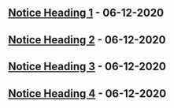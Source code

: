 ## [Notice Heading 1]() - 06-12-2020
## [Notice Heading 2]() - 06-12-2020
## [Notice Heading 3]() - 06-12-2020
## [Notice Heading 4]() - 06-12-2020
